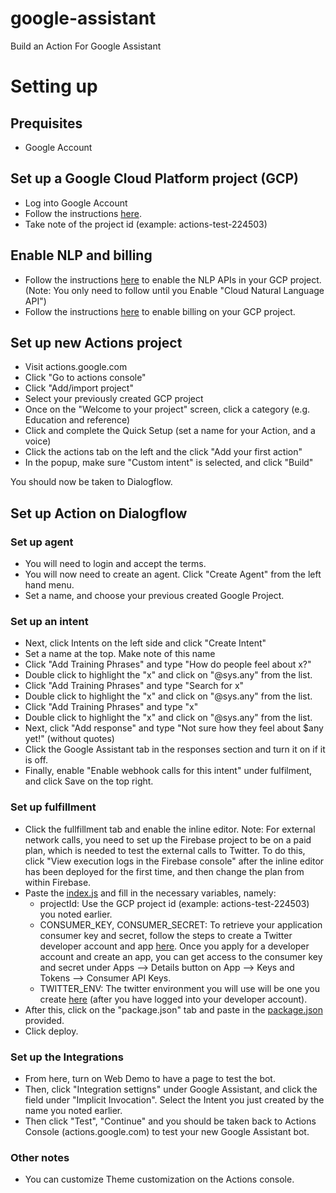 # google-assistant
Build an Action For Google Assistant

# Setting up

## Prequisites
- Google Account

## Set up a Google Cloud Platform project (GCP)
- Log into Google Account
- Follow the instructions [here](https://cloud.google.com/resource-manager/docs/creating-managing-projects).
- Take note of the project id (example: actions-test-224503)

## Enable NLP and billing
- Follow the instructions [here](https://cloud.google.com/natural-language/docs/quickstart) to enable the NLP APIs in your GCP project. (Note: You only need to follow until you Enable "Cloud Natural Language API")
- Follow the instructions [here](https://cloud.google.com/billing/docs/how-to/modify-project) to enable billing on your GCP project.

## Set up new Actions project
- Visit actions.google.com
- Click "Go to actions console"
- Click "Add/import project"
- Select your previously created GCP project
- Once on the "Welcome to your project" screen, click a category (e.g. Education and reference)
- Click and complete the Quick Setup (set a name for your Action, and a voice)
- Click the actions tab on the left and the click "Add your first action"
- In the popup, make sure "Custom intent" is selected, and click "Build"

You should now be taken to Dialogflow. 

## Set up Action on Dialogflow

### Set up agent
- You will need to login and accept the terms. 
- You will now need to create an agent. Click "Create Agent" from the left hand menu.
- Set a name, and choose your previous created Google Project. 

### Set up an intent
- Next, click Intents on the left side and click "Create Intent"
- Set a name at the top. Make note of this name
- Click "Add Training Phrases" and type "How do people feel about x?"
- Double click to highlight the "x" and click on "@sys.any" from the list.
- Click "Add Training Phrases" and type "Search for x"
- Double click to highlight the "x" and click on "@sys.any" from the list.
- Click "Add Training Phrases" and type "x"
- Double click to highlight the "x" and click on "@sys.any" from the list.
- Next, click "Add response" and type "Not sure how they feel about $any yet!" (without quotes)
- Click the Google Assistant tab in the responses section and turn it on if it is off.
- Finally, enable "Enable webhook calls for this intent" under fulfilment, and click Save on the top right.

### Set up fulfillment
- Click the fullfillment tab and enable the inline editor. Note: For external network calls, you need to set up the Firebase project to be on a paid plan, which is needed to test the external calls to Twitter. To do this, click "View execution logs in the Firebase console" after the inline editor has been deployed for the first time, and then change the plan from within Firebase. 
- Paste the [index.js](https://github.com/MLH/localhost-google/blob/master/cloud-function/index.js) and fill in the necessary variables, namely:
  - projectId: Use the GCP project id (example: actions-test-224503) you noted earlier.
  - CONSUMER_KEY, CONSUMER_SECRET: To retrieve your application consumer key and secret, follow the steps to create a Twitter developer account and app [here](
https://developer.twitter.com/en/docs/basics/developer-portal/guides/apps.html). Once you apply for a developer account and create an app, you can get access to the consumer key and secret under Apps -->
Details button on App --> Keys and Tokens --> Consumer API Keys.
  - TWITTER_ENV: The twitter environment you will use will be one you create [here](https://developer.twitter.com/en/account/environments) (after you have logged into your developer account).
- After this, click on the "package.json" tab and paste in the [package.json](https://github.com/MLH/localhost-google/blob/master/cloud-function/package.json) provided.
- Click deploy.

### Set up the Integrations
- From here, turn on Web Demo to have a page to test the bot.
- Then, click "Integration settigns" under Google Assistant, and click the field under "Implicit Invocation". Select the Intent you just created by the name you noted earlier.
- Then click "Test", "Continue" and you should be taken back to Actions Console (actions.google.com) to test your new Google Assistant bot.

### Other notes
- You can customize Theme customization on the Actions console.
